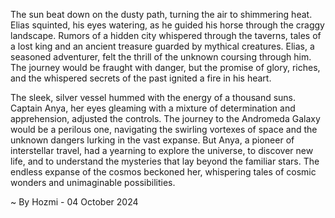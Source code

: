 
The sun beat down on the dusty path, turning the air to shimmering heat. Elias squinted, his eyes watering, as he guided his horse through the craggy landscape. Rumors of a hidden city whispered through the taverns, tales of a lost king and an ancient treasure guarded by mythical creatures. Elias, a seasoned adventurer, felt the thrill of the unknown coursing through him. The journey would be fraught with danger, but the promise of glory, riches, and the whispered secrets of the past ignited a fire in his heart.

The sleek, silver vessel hummed with the energy of a thousand suns. Captain Anya, her eyes gleaming with a mixture of determination and apprehension, adjusted the controls. The journey to the Andromeda Galaxy would be a perilous one, navigating the swirling vortexes of space and the unknown dangers lurking in the vast expanse. But Anya, a pioneer of interstellar travel, had a yearning to explore the universe, to discover new life, and to understand the mysteries that lay beyond the familiar stars. The endless expanse of the cosmos beckoned her, whispering tales of cosmic wonders and unimaginable possibilities. 

~ By Hozmi - 04 October 2024

